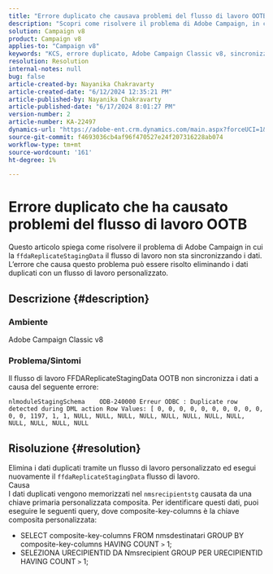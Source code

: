 ```yaml
---
title: "Errore duplicato che causava problemi del flusso di lavoro OOTB"
description: "Scopri come risolvere il problema di Adobe Campaign, in cui il flusso di lavoro OOTB ffdaReplicateStagingData non sincronizza i dati."
solution: Campaign v8
product: Campaign v8
applies-to: "Campaign v8"
keywords: "KCS, errore duplicato, Adobe Campaign Classic v8, sincronizzazione dati"
resolution: Resolution
internal-notes: null
bug: false
article-created-by: Nayanika Chakravarty
article-created-date: "6/12/2024 12:35:21 PM"
article-published-by: Nayanika Chakravarty
article-published-date: "6/17/2024 8:01:27 PM"
version-number: 2
article-number: KA-22497
dynamics-url: "https://adobe-ent.crm.dynamics.com/main.aspx?forceUCI=1&pagetype=entityrecord&etn=knowledgearticle&id=2262fe36-b828-ef11-840b-6045bd0065b6"
source-git-commit: f4693036cb4af96f470527e24f207316228ab074
workflow-type: tm+mt
source-wordcount: '161'
ht-degree: 1%

---
```


# Errore duplicato che ha causato problemi del flusso di lavoro OOTB


Questo articolo spiega come risolvere il problema di Adobe Campaign in cui la `ffdaReplicateStagingData` il flusso di lavoro non sta sincronizzando i dati. L’errore che causa questo problema può essere risolto eliminando i dati duplicati con un flusso di lavoro personalizzato.

## Descrizione {#description}


### Ambiente

Adobe Campaign Classic v8

### Problema/Sintomi

Il flusso di lavoro FFDAReplicateStagingData OOTB non sincronizza i dati a causa del seguente errore:

`nlmoduleStagingSchema    ODB-240000 Erreur ODBC : Duplicate row detected during DML action Row Values: [ 0, 0, 0, 0, 0, 0, 0, 0, 0, 0, 0, 0, 1197, 1, 1, NULL, NULL, NULL, NULL, NULL, NULL, NULL, NULL, NULL, NULL, NULL, NULL`


## Risoluzione {#resolution}


Elimina i dati duplicati tramite un flusso di lavoro personalizzato ed esegui nuovamente il `ffdaReplicateStagingData` flusso di lavoro.
<br>Causa <br>
I dati duplicati vengono memorizzati nel `nmsrecipientstg` causata da una chiave primaria personalizzata composita. Per identificare questi dati, puoi eseguire le seguenti query, dove composite-key-columns è la chiave composita personalizzata:

- SELECT composite-key-columns FROM nmsdestinatari GROUP BY composite-key-columns HAVING COUNT `>`  1;
- SELEZIONA URECIPIENTID DA Nmsrecipient GROUP PER URECIPIENTID HAVING COUNT `>`  1;



